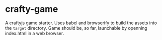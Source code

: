 # crafty-game

A craftyjs game starter. Uses babel and browserify to build the assets
into the `target` directory. Game should be, so far, launchable by
openning index.html in a web browser.